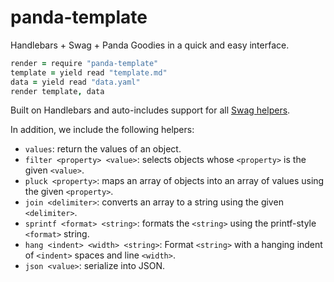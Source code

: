 # panda-template

Handlebars + Swag + Panda Goodies in a quick and easy interface.

```coffee
render = require "panda-template"
template = yield read "template.md"
data = yield read "data.yaml"
render template, data
```

Built on Handlebars and auto-includes support
for all [Swag helpers][].

In addition, we include the following helpers:

- `values`: return the values of an object.
- `filter <property> <value>`: selects objects whose `<property>` is the given `<value>`.
- `pluck <property>`: maps an array of objects into an array of values using the given `<property>`.
- `join <delimiter>`: converts an array to a string using the given `<delimiter>`.
- `sprintf <format> <string>`: formats the `<string>` using the printf-style `<format>` string.
- `hang <indent> <width> <string>`: Format `<string>` with a hanging indent
of `<indent>` spaces and line `<width>`.
- `json <value>`: serialize into JSON.

[Swag helpers]:http://elving.github.io/swag/
